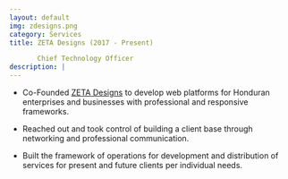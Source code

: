 ```yaml
---
layout: default
img: zdesigns.png
category: Services
title: ZETA Designs (2017 - Present)   

       Chief Technology Officer
description: |
---
```

  * Co-Founded [ZETA Designs](https://zetadesignshn.com/) to develop web platforms for Honduran enterprises and businesses with professional and responsive frameworks. 
  
  * Reached out and took control of building a client base through networking and professional communication.
  
  * Built the framework of operations for development and distribution of services for present and future clients per individual needs. 
  